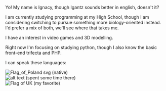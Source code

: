 Yo! My name is Ignacy, though Igantz sounds better in english, doesn't it?

I am currently studying programming at my High School, though I am considering switching to pursue something more biology-oriented instead.
I'd prefer a mix of both, we'll see where that takes me.

I have an interest in video games and 3D modelling.

Right now I'm focusing on studying python, though I also know the basic front-end trifecta and PHP.

I can speak these languages:

![Flag_of_Poland svg](https://github.com/user-attachments/assets/9a2ca7f8-e297-4b50-ba17-bcd104e59b2f) (native) <br>
![alt text](https://upload.wikimedia.org/wikipedia/en/thumb/c/c3/Flag_of_France.svg/255px-Flag_of_France.svg.png) (spent some time there) <br>
![Flag of UK](https://github.com/user-attachments/assets/4bc8c736-d605-4a7a-a22a-67bd20758f13) (my favorite)

